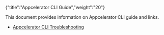 {"title":"Appcelerator CLI Guide","weight":"20"} 

This document provides information on Appcelerator CLI guide and links.

*   [Appcelerator CLI Troubleshooting](/docs/appc/Appcelerator_CLI/Appcelerator_CLI_Guide/Appcelerator_CLI_Troubleshooting/)